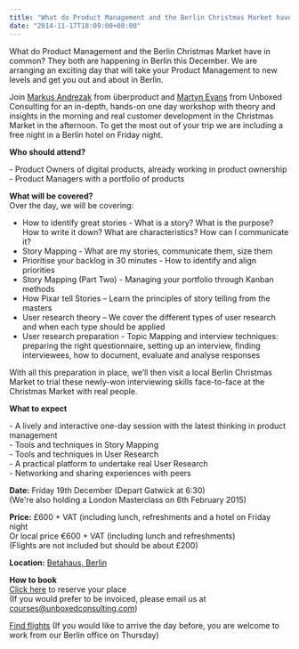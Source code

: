 ```yaml
---
title: "What do Product Management and the Berlin Christmas Market have in common? Product Management Masterclass"
date: "2014-11-17T18:09:00+00:00"
---
```


<p>What do Product Management and the Berlin Christmas Market have in common? They both are happening in Berlin this December.  We are arranging an exciting day that will take your Product Management to new levels and get you out and about in Berlin.<br/></p>

<p>Join <a href="http://ueberproduct.de/en/team/">Markus Andrezak</a> from überproduct and <a href="/people#martyn-evans">Martyn Evans</a> from Unboxed Consulting for an in-depth, hands-on one day workshop with theory and insights in the morning and real customer development in the Christmas Market in the afternoon. To get the most out of your trip we are including a free night in a Berlin hotel on Friday night.<br/></p>

<p><b>Who should attend?</b><br/></p>
- Product Owners of digital products, already working in product ownership<br/>
- Product Managers with a portfolio of products<br/>

<p><b>What will be covered?</b><br/>
Over the day, we will be covering:<br/></p>

- How to identify great stories - What is a story? What is the purpose? How to write it down? What are characteristics? How can I communicate it?<br/>
- Story Mapping - What are my stories, communicate them, size them<br/>
- Prioritise your backlog in 30 minutes - How to identify and align priorities<br/>
- Story Mapping (Part Two) - Managing your portfolio through Kanban methods<br/>
- How Pixar tell Stories – Learn the principles of story telling from the masters<br/>
- User research theory – We cover the different types of user research and when each type should be applied<br/>
- User research preparation - Topic Mapping and interview techniques: preparing the right questionnaire, setting up an interview, finding interviewees, how to document, evaluate and analyse responses<br/>

<p>With all this preparation in place, we’ll then visit a local Berlin Christmas Market to trial these newly-won interviewing skills face-to-face at the Christmas Market with real people.<br/></p>

<p><b>What to expect</b><br/></p>
- A lively and interactive one-day session with the latest thinking in product management<br/>
- Tools and techniques in Story Mapping<br/>
- Tools and techniques in User Research<br/>
- A practical platform to undertake real User Research<br/>
- Networking and sharing experiences with peers<br/>

<p><b>Date:</b> Friday 19th December (Depart Gatwick at 6:30)<br/>
(We&#39;re also holding a London Masterclass on 6th February 2015)<br/></p>

<p><b>Price:</b> £600 + VAT (including lunch, refreshments and a hotel on Friday night <br/>Or local price €600 + VAT (including lunch and refreshments)<br/>
(Flights are not included but should be about £200)<br/></p>

<p><b>Location:</b> <a href="http://www.betahaus.com/berlin/">Betahaus, Berlin</a><br/></p>

<p><b>How to book</b><br/>
<a href="https://www.eventbrite.co.uk/e/product-management-masterclass-tickets-14422390759">Click here</a> to reserve your place<br/>
(If you would prefer to be invoiced, please email us at <a href="mailto:courses@unboxedconsulting.com">courses@unboxedconsulting.com</a>)<br/></p>

<p><a href="http://adioso.com/uk/london-uk-to-berlin-de-december-19-return-december-20">Find flights</a>
(If you would like to arrive the day before, you are welcome to work from our Berlin office on Thursday)</p>
